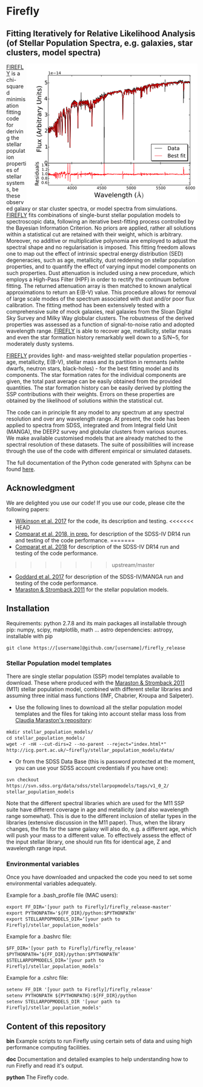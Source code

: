 # Firefly
## Fitting Iteratively for Relative Likelihood Analysis (of Stellar Population Spectra, e.g. galaxies, star clusters, model spectra)
<img align="right" src="doc/example_data/spectra/FF-fit-example.png">

[FIREFLY](http://www.icg.port.ac.uk/firefly/) is a chi-squared minimisation fitting code for deriving the stellar population properties of stellar systems, be these observed galaxy or star cluster spectra, or model spectra from simulations. [FIREFLY](http://www.icg.port.ac.uk/firefly/) fits combinations of single-burst stellar population models to spectroscopic data, following an iterative best-fitting process controlled by the Bayesian Information Criterion. No priors are applied, rather all solutions within a statistical cut are retained with their weight, which is arbitrary. Moreover, no additive or multiplicative polynomia are employed to adjust the spectral shape and no regularisation is imposed. This fitting freedom allows one to map out the effect of intrinsic spectral energy distribution (SED) degeneracies, such as age, metallicity, dust reddening on stellar population properties, and to quantify the effect of varying input model components on such properties. Dust attenuation is included using a new procedure, which employs a High-Pass Filter (HPF) in order to rectify the continuum before fitting. The returned attenuation array is then matched to known analytical approximations to return an E(B-V) value. This procedure allows for removal of large scale modes of the spectrum associated with dust and/or poor flux calibration. The fitting method has been extensively tested with a comprehensive suite of mock galaxies, real galaxies from the Sloan Digital Sky Survey and Milky Way globular clusters. The robustness of the derived properties was assessed as a function of signal-to-noise ratio and adopted wavelength range. [FIREFLY](http://www.icg.port.ac.uk/firefly/) is able to recover age, metallicity, stellar mass and even the star formation history remarkably well down to a S/N~5, for moderately dusty systems. 

[FIREFLY](http://www.icg.port.ac.uk/firefly/) provides light- and mass-weighted stellar population properties - age, metallicity, E(B-V), stellar mass and its partition in remnants (white dwarfs, neutron stars, black-holes) - for the best fitting model and its components. The star formation rates for the individual components are given, the total past average can be easily obtained from the provided quantities. The star formation history can be easily derived by plotting the SSP contributions with their weights. Errors on these properties are obtained by the likelihood of solutions within the statistical cut. 

The code can in principle fit any model to any spectrum at any spectral resolution and over any wavelength range. At present, the code has been applied to spectra from SDSS, integrated and from Integral field Unit (MANGA), the DEEP2 survey and globular clusters from various sources. We make available customised models that are already matched to the spectral resolution of these datasets. The suite of possibilities will increase through the use of the code with different empirical or simulated datasets. 

The full documentation of the Python code generated with Sphynx can be found [here](http://www.mpe.mpg.de/~comparat/firefly_doc/).

## Acknowledgment

We are delighted you use our code! If you use our code, please cite the following papers:

* [Wilkinson et al. 2017](http://adsabs.harvard.edu/abs/2017MNRAS.472.4297W) for the code, its description and testing.
<<<<<<< HEAD
* [Comparat et al. 2018, in prep.](http://adsabs.harvard.edu/abs/2017arXiv171106575C) for description of the SDSS-IV DR14 run and testing of the code performance.
=======
* [Comparat et al. 2018](https://arxiv.org/abs/1711.06575) for description of the SDSS-IV DR14 run and testing of the code performance.
>>>>>>> upstream/master
* [Goddard et al. 2017](https://arxiv.org/abs/1612.01546) for description of the SDSS-IV/MANGA run and testing of the code performance.
* [Maraston & Stromback 2011](http://adsabs.harvard.edu/abs/2011MNRAS.418.2785M) for the stellar population models.


## Installation

Requirements: python 2.7.8 and its main packages all installable through pip: numpy, scipy, matplotlib, math ...
astro dependencies: astropy, installable with pip

```
git clone https://[username]@github.com/[username]/firefly_release
```

### Stellar Population model templates 

There are single stellar population (SSP) model templates available to download. These where produced with the [Maraston & Stromback 2011](http://adsabs.harvard.edu/abs/2011MNRAS.418.2785M) (M11) stellar population model, combined with different stellar libraries and assuming three initial mass functions (IMF, Chabrier, Kroupa and Salpeter).

* Use the following lines to download all the stellar population model templates and the files for taking into account stellar mass loss from [Claudia Maraston's repository](http://icg.port.ac.uk/~manga-firefly/stellar_population_models/data/):
```
mkdir stellar_population_models/
cd stellar_population_models/
wget -r -nH --cut-dirs=2 --no-parent --reject="index.html*" http://icg.port.ac.uk/~firefly/stellar_population_models/data/
```

*	Or from the SDSS Data Base (this is password protected at the moment, you can use your SDSS account credentials if you have one):
```
svn checkout https://svn.sdss.org/data/sdss/stellarpopmodels/tags/v1_0_2/ stellar_population_models
```

Note that the different spectral libraries which are used for the M11 SSP suite have different coverage in age and metallicity (and also wavelength range somewhat). This is due to the different inclusion of stellar types in the libraries (extensive discussion in the M11 paper). Thus, when the library changes, the fits for the same galaxy will also do, e.g. a different age, which will push your mass to a different value. To effectively assess the effect of the input stellar library, one should run fits for identical age, Z and wavelength range input.

### Environmental variables
Once you have downloaded and unpacked the code you need to set some environmental variables adequately.

Example for a .bash_profile file (MAC users):
```
export FF_DIR='[your path to Firefly]/firefly_release-master'
export PYTHONPATH='${FF_DIR}/python:$PYTHONPATH'
export STELLARPOPMODELS_DIR=‘[your path to Firefly]/stellar_population_models'
```

Example for a .bashrc file:
```
$FF_DIR='[your path to Firefly]/firefly_release'
$PYTHONPATH=‘${FF_DIR}/python:$PYTHONPATH’
$STELLARPOPMODELS_DIR=‘[your path to Firefly]/stellar_population_models'
```

Example for a .cshrc file:
```
setenv FF_DIR '[your path to Firefly]/firefly_release'
setenv PYTHONPATH ${PYTHONPATH}:${FF_DIR}/python
setenv STELLARPOPMODELS_DIR '[your path to Firefly]/stellar_population_models'
```

## Content of this repository

**bin** Example scripts to run Firefly using certain sets of data and using high performance computing facilities.

**doc** Documentation and detailed examples to help understanding how to run Firefly and read it's output.

**python** The Firefly code.
